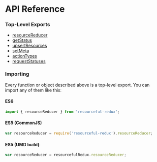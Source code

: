 # API Reference

### Top-Level Exports

* [resourceReducer](/docs/api-reference/resource-reducer.md)
* [getStatus](/docs/api-reference/get-status.md)
* [upsertResources](/docs/api-reference/upsert-resources.md)
* [setMeta](/docs/api-reference/set-meta.md)
* [actionTypes](/docs/api-reference/action-types.md)
* [requestStatuses](/docs/api-reference/request-statuses.md)

### Importing

Every function or object described above is a top-level export. You can import
any of them like this:

#### ES6

```js
import { resourceReducer } from 'resourceful-redux';
```

#### ES5 (CommonJS)

```js
var resourceReducer = require('resourceful-redux').resourceReducer;
```

#### ES5 (UMD build)

```js
var resourceReducer = resourcefulRedux.resourceReducer;
```
